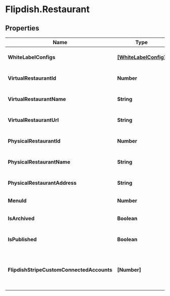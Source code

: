 # Flipdish.Restaurant

## Properties

Name | Type | Description | Notes
------------ | ------------- | ------------- | -------------
**WhiteLabelConfigs** | [**[WhiteLabelConfig]**](WhiteLabelConfig.md) | Collection of white label configurations | [optional] 
**VirtualRestaurantId** | **Number** | Virtual restaurant identifier | [optional] 
**VirtualRestaurantName** | **String** | Virtual restaurant name | [optional] 
**VirtualRestaurantUrl** | **String** | Virtual restaurant URL | [optional] 
**PhysicalRestaurantId** | **Number** | Physical restaurant identifier | [optional] 
**PhysicalRestaurantName** | **String** | Physical restaurant name | [optional] 
**PhysicalRestaurantAddress** | **String** | Physical restaurant address | [optional] 
**MenuId** | **Number** | Menu identifier | [optional] 
**IsArchived** | **Boolean** | Indicates if the restaurant is archived | [optional] 
**IsPublished** | **Boolean** | Indicates if the restaurant is published | [optional] 
**FlipdishStripeCustomConnectedAccounts** | **[Number]** | List of Flipdish Stripe custom connected account identifiers | [optional] 


